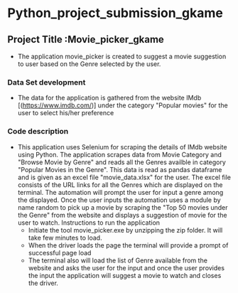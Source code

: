 # Python_project_submission_gkame
## Project Title :Movie_picker_gkame
  - The application movie_picker is created to suggest a movie suggestion to user based on the Genre selected by the user.
### Data Set development
- The data for the application is gathered from the website IMdb [(https://www.imdb.com/)] under the category "Popular movies" for the user to select his/her preference
### Code description
- This application uses Selenium for scraping the details of IMdb website using Python. The application scrapes data from Movie Category and "Browse Movie by Genre" and reads all the Genres availble in category "Popular Movies in the Genre". This data is read as pandas dataframe and is given as an excel file "movie_data.xlsx" for the user. The excel file consists of the URL links for all the Genres which are displayed on the terminal. The automation will prompt the user for input a genre among the displayed. Once the user inputs the automation uses a module by name random to pick up a movie by scraping the "Top 50 movies under the Genre" from the website and displays a suggestion of movie for the user to watch.
Instructions to run the application
  -  Initiate the tool movie_picker.exe by unzipping the zip folder. It will take few minutes to load.
  -  When the driver loads the page the terminal will provide a prompt of successful page load
  -  The terminal also will load the list of Genre available from the website and asks the user for the input and once the user provides the input the application will suggest a movie to watch and closes the driver.
